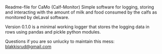 Readme-file for CaMo (Calf-Monitor) 
Simple software for logging, storing and interacting
with the amount of milk and food consumed by the calfs
as monitored by deLaval software.

Version 0.1.0 is a minimal working logger that stores the logging data
in rows using pandas and pickle python modules. 

Questions if you are so unlucky to maintain this mess: blakkisrud@gmail.com


